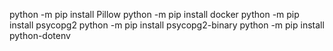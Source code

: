python -m pip install Pillow
python -m pip install docker
python -m pip install psycopg2
python -m pip install psycopg2-binary
python -m pip install python-dotenv 

